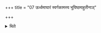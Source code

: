 +++
title = "07 ऊर्ध्वमाघारं स्वर्गकामस्य भूयिष्ठमाहुतीनाञ्"

+++

<details><summary>थिते</summary>

7. In the case of (a sacrificer) desirous of heaven he should offer (the Āghāra-libation) with the ladle raised upwards (above the level of the navel) (and should offer it) as the biggest of the libations.
</details>

